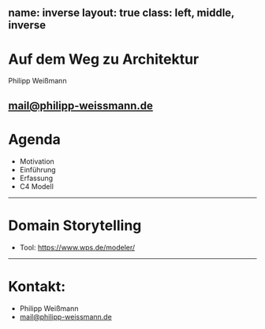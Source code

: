 name: inverse
layout: true
class: left, middle, inverse
---
# Auf dem Weg zu Architektur

Philipp Weißmann

[mail@philipp-weissmann.de](mailto:mail@philipp-weissmann.de)
---
# Agenda
* Motivation
* Einführung
* Erfassung
* C4 Modell
---

# Domain Storytelling
* Tool: https://www.wps.de/modeler/

---
# Kontakt:
- Philipp Weißmann
- [mail@philipp-weissmann.de](mail@philipp-weissmann.de)
